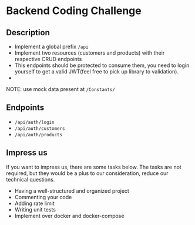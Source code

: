 # Backend Coding Challenge

## Description

- Implement a global prefix `/api`
- Implement two resources (customers and products) with their respective CRUD endpoints
- This endpoints should be protected to consume them, you need to login yourself to get a valid JWT(feel free to pick up library to validation).
-

NOTE: use mock data present at `/Constants/`

## Endpoints

- `/api/auth/login`
- `/api/auth/customers`
- `/api/auth/products`

## Impress us

If you want to impress us, there are some tasks below. The tasks are not required, but they would be a plus to our consideration, reduce our technical questions.

- Having a well-structured and organized project
- Commenting your code
- Adding rate limit
- Writing unit tests
- Implement over docker and docker-compose
